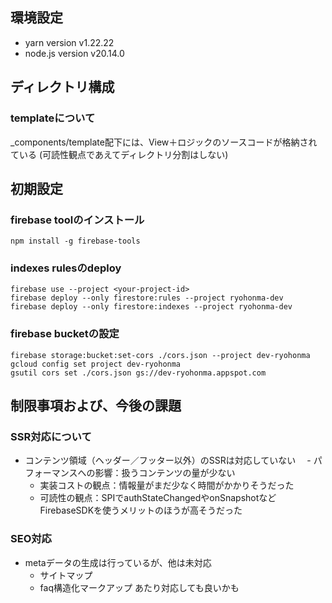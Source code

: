 ## 環境設定

- yarn version v1.22.22
- node.js version v20.14.0

## ディレクトリ構成

### templateについて

\_components/template配下には、View＋ロジックのソースコードが格納されている (可読性観点であえてディレクトリ分割はしない)

## 初期設定

### firebase toolのインストール

```
npm install -g firebase-tools
```

### indexes rulesのdeploy

```
firebase use --project <your-project-id>
firebase deploy --only firestore:rules --project ryohonma-dev
firebase deploy --only firestore:indexes --project ryohonma-dev
```

### firebase bucketの設定

```
firebase storage:bucket:set-cors ./cors.json --project dev-ryohonma
gcloud config set project dev-ryohonma
gsutil cors set ./cors.json gs://dev-ryohonma.appspot.com
```

## 制限事項および、今後の課題

### SSR対応について

- コンテンツ領域（ヘッダー／フッター以外）のSSRは対応していない
  　- パフォーマンスへの影響：扱うコンテンツの量が少ない
  - 実装コストの観点：情報量がまだ少なく時間がかかりそうだった
  - 可読性の観点：SPIでauthStateChangedやonSnapshotなどFirebaseSDKを使うメリットのほうが高そうだった

### SEO対応

- metaデータの生成は行っているが、他は未対応
  - サイトマップ
  - faq構造化マークアップ
    あたり対応しても良いかも
